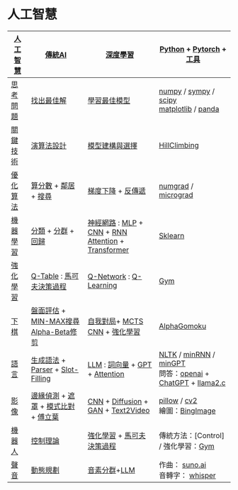 # 人工智慧

[BingImage]:./
[pillow]:./
[HillClimbing]:./
[Gym]:./
[numpy]:./
[sympy]:./
[scipy]:./
[matplotlib]:./ 
[panda]:./
[cv2]:./
[工具]:./

[人工智慧]        | [傳統AI]      |  [深度學習] | [Python] + [Pytorch] + [工具]
---------|----------------|----------------|-------
[思考問題] | [找出最佳解]  |  [學習最佳模型] | [numpy] / [sympy] / [scipy] <br/>[matplotlib] / [panda]
[關鍵技術] | [演算法設計]  | [模型建構與選擇] | [HillClimbing]
[優化算法]   | [算分數] + [鄰居] + [搜尋] | [梯度下降] + [反傳遞] | [numgrad] / [micrograd]
[機器學習] | [分類] + [分群] + [回歸] | [神經網路] : [MLP] + [CNN] + [RNN] <br/>[Attention] + [Transformer] | [Sklearn]
[強化學習] | [Q-Table] : [馬可夫決策過程] | [Q-Network] : [Q-Learning] | [Gym]
[下棋]     | [盤面評估] + [MIN-MAX搜尋] <br/>[Alpha-Beta修剪] | [自我對局]+ [MCTS]  <br/>[CNN] + [強化學習] | [AlphaGomoku]
[語言]     | [生成語法] + [Parser] + [Slot-Filling]       | [LLM] : [詞向量] + [GPT] + [Attention] | [NLTK] / [minRNN] / [minGPT] <br>問答：[openai] + [ChatGPT] + [llama2.c]
[影像]     | [邊緣偵測] + [遮罩] + [模式比對] + [傅立葉]     | [CNN] + [Diffusion] + [GAN] + [Text2Video] | [pillow] / [cv2] <br/>繪圖：[BingImage]
[機器人]   | [控制理論]        | [強化學習] + [馬可夫決策過程] | 傳統方法：[Control] / 強化學習：[Gym]
[聲音]     | [動態規劃] | [音素分群]+[LLM] | 作曲： [suno.ai] <br/> 音轉字： [whisper]

[音素分群]:./
[動態規劃]:./
[聲音]:./
[whisper]:./
[ChatGPT]:./
[suno.ai]:./
[其他]:./
[PyTorch]:./
[NLTK]:./
[Jieba]:./
[GenSim]:./
[Q-Learning]:./
[Q-Network]:./
[Q-Table]:./
[Sklearn]:./
[numgrad]:./
[AlphaGomoku]:./
[minGPT]:./
[micrograd]:./
[傳統AI]:./01-傳統AI/
[機器學習]:./03-機器學習/
[神經網路]:./04-神經網路/
[深度學習]:./05-深度學習/
[強化學習]:./06-強化學習/
[下棋]:./07-電腦下棋/
[語言]:./08-語言交談/
[影像]:./09-影像視覺/
[機器人]:./10-機器控制/

[優化算法]:./01-傳統AI/01-優化/
[算分數]:./
[鄰居]:./
[模型]:./
[盤面評估]:./
[對局搜尋]:./
[自我對局]:./
[MCTS]:./
[CNN]:./
[Diffusion]:./
[遮罩]:./
[傅立葉]:./
[控制理論]:./
[馬可夫決策過程]:./
[搜尋]:./01-傳統AI/01-搜尋/
[梯度下降]:./04-神經網路/03-梯度下降法/
[反傳遞]:./04-神經網路/04-反傳遞算法/
[生成語法]:./08-語言交談/01-傳統語言處理/02-生成語法/
[詞向量]:./08-語言交談/02-新式語言處理/01-詞向量/
[GPT]:./08-語言交談/02-新式語言處理/04-GPT/
[Attention]:./08-語言交談/02-新式語言處理/05-Attention/
[LLM]:./08-語言交談/02-新式語言處理/05-LLM/
[演算法]:../02-演算法/
[關鍵技術]:./
[人工智慧]:./
[分類]:./
[分群]:./
[回歸]:./
[MLP]:./
[CNN]:./
[RNN]:./
[State]:./
[Action]:./
[GAN]:./
[MIN-MAX搜尋]:./
[Alpha-Beta修剪]:./
[Parser]:./
[Slot-Filling]:./
[邊緣偵測]:./
[模式比對]:./
[Python]:./
[思考問題]:./
[找出最佳解]:./
[學習最佳模型]:./
[模型建構與選擇]:./
[演算法設計]:./
[Transformer]:./
[minRNN]:./
[openai]:./
[Text2Video]:./
[llama2.c]:./
